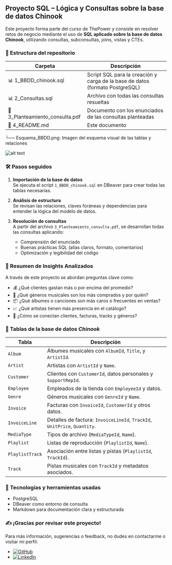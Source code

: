 ## Proyecto SQL – Lógica y Consultas sobre la base de datos Chinook

Este proyecto forma parte del curso de ThePower y consiste en resolver retos de negocio mediante el uso de **SQL aplicado sobre la base de datos Chinook**, utilizando consultas, subconsultas, joins, vistas y CTEs.

### 📁 Estructura del repositorio 



| Carpeta                     | Descripción                                      |
|----------------------------|--------------------------------------------------|
| 📊 1_BBDD_chinook.sql         | Script SQL para la creación y carga de la base de datos (formato PostgreSQL)         |
| 📊 2_Consultas.sql | Archivo con todas las consultas resueltas                        |
| 📄 3_Planteamiento_consulta.pdf            | Documento con los enunciados de las consultas planteadas|
| 📝 4_README.md            | Este documento                   |
└── Esquema_BBDD.png: Imagen del esquema visual de las tablas y relaciones


![alt text](image.png)

### 🛠️ Pasos seguidos

1. **Importación de la base de datos**  
   Se ejecuta el script `1_BBDD_chinook.sql` en DBeaver para crear todas las tablas necesarias.

2. **Análisis de estructura**  
   Se revisan las relaciones, claves foráneas y dependencias para entender la lógica del modelo de datos.

3. **Resolución de consultas**  
   A partir del archivo `3_Planteamiento_consulta.pdf`, se desarrollan todas las consultas aplicando:
   - Comprensión del enunciado
   - Buenas prácticas SQL (alias claros, formato, comentarios)
   - Optimización y legibilidad del código

### 🧠 Resumen de Insights Analizados

A través de este proyecto se abordan preguntas clave como:

- 💰 ¿Qué clientes gastan más o por encima del promedio?
- 🎵 ¿Qué géneros musicales son los más comprados y por quién?
- 📦 ¿Qué álbumes o canciones son más caros o frecuentes en ventas?
- 📈 ¿Qué artistas tienen más presencia en el catálogo?
- 🧾 ¿Cómo se conectan clientes, facturas, tracks y géneros?



### 📘 Tablas de la base de datos *Chinook*

| Tabla            | Descripción |
|------------------|-------------|
| `Album`          | Álbumes musicales con `AlbumId`, `Title`, y `ArtistId`. |
| `Artist`         | Artistas con `ArtistId` y `Name`. |
| `Customer`       | Clientes con `CustomerId`, datos personales y `SupportRepId`. |
| `Employee`       | Empleados de la tienda con `EmployeeId` y datos. |
| `Genre`          | Géneros musicales con `GenreId` y `Name`. |
| `Invoice`        | Facturas con `InvoiceId`, `CustomerId` y otros datos. |
| `InvoiceLine`    | Detalles de factura: `InvoiceLineId`, `TrackId`, `UnitPrice`, `Quantity`. |
| `MediaType`      | Tipos de archivo (`MediaTypeId`, `Name`). |
| `Playlist`       | Listas de reproducción (`PlaylistId`, `Name`). |
| `PlaylistTrack`  | Asociación entre listas y pistas (`PlaylistId`, `TrackId`). |
| `Track`          | Pistas musicales con `TrackId` y metadatos asociados. |



### 📌 Tecnologías y herramientas usadas

- PostgreSQL
- DBeaver como entorno de consulta
- Markdown para documentación clara y estructurada


### ✍️ ¡Gracias por revisar este proyecto!

Para más información, sugerencias o feedback, no dudes en contactarme o visitar mi perfil:

- [![GitHub](https://img.shields.io/badge/GitHub-%2312100E.svg?style=flat&logo=github&logoColor=white)](https://github.com/JessiHP)
- [![LinkedIn](https://img.shields.io/badge/LinkedIn-%230077B5.svg?style=flat&logo=linkedin&logoColor=white)](https://www.linkedin.com/in/jmhp)

